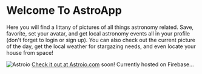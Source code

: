 # Welcome To AstroApp

Here you will find a littany of pictures of all things astronomy related. Save, favorite, set your avatar, and get local astronomy events all in your profile (don't forget to login or sign up). You can also check out the current picture of the day, get the local weather for stargazing needs, and even locate your house from space!

![Astroio](fec-astro/img/astroio.png?raw=true "Astro Io")
[Check it out at Astroio.com](http://astroio.com) soon! Currently hosted on Firebase... 
